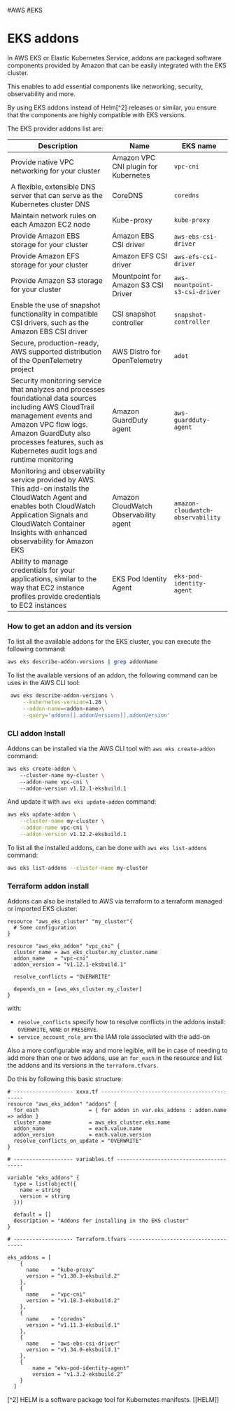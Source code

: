 #AWS #EKS 

# EKS addons

In AWS EKS or Elastic Kubernetes Service, addons are packaged software components provided by Amazon that can be easily integrated with the EKS cluster. 

This enables to add essential components like networking, security, observability and more. 

By using EKS addons instead of Helm[^2] releases or similar, you ensure that the components are highly compatible with EKS versions. 

The EKS provider addons list are: 

| Description                                                                                                                                                                                                                                           | Name                                  | EKS name                          |
| ----------------------------------------------------------------------------------------------------------------------------------------------------------------------------------------------------------------------------------------------------- | ------------------------------------- | --------------------------------- |
| Provide native VPC networking for your cluster                                                                                                                                                                                                        | Amazon VPC CNI plugin for Kubernetes  | `vpc-cni`                         |
| A flexible, extensible DNS server that can serve as the Kubernetes cluster DNS                                                                                                                                                                        | CoreDNS                               | `coredns`                         |
| Maintain network rules on each Amazon EC2 node                                                                                                                                                                                                        | Kube-proxy                            | `kube-proxy`                      |
| Provide Amazon EBS storage for your cluster                                                                                                                                                                                                           | Amazon EBS CSI driver                 | `aws-ebs-csi-driver`              |
| Provide Amazon EFS storage for your cluster                                                                                                                                                                                                           | Amazon EFS CSI driver                 | `aws-efs-csi-driver`              |
| Provide Amazon S3 storage for your cluster                                                                                                                                                                                                            | Mountpoint for Amazon S3 CSI Driver   | `aws-mountpoint-s3-csi-driver`    |
| Enable the use of snapshot functionality in compatible CSI drivers, such as the Amazon EBS CSI driver                                                                                                                                                 | CSI snapshot controller               | `snapshot-controller`             |
| Secure, production-ready, AWS supported distribution of the OpenTelemetry project                                                                                                                                                                     | AWS Distro for OpenTelemetry          | `adot`                            |
| Security monitoring service that analyzes and processes foundational data sources including AWS CloudTrail management events and Amazon VPC flow logs. Amazon GuardDuty also processes features, such as Kubernetes audit logs and runtime monitoring | Amazon GuardDuty agent                | `aws-guardduty-agent`             |
| Monitoring and observability service provided by AWS. This add-on installs the CloudWatch Agent and enables both CloudWatch Application Signals and CloudWatch Container Insights with enhanced observability for Amazon EKS                          | Amazon CloudWatch Observability agent | `amazon-cloudwatch-observability` |
| Ability to manage credentials for your applications, similar to the way that EC2 instance profiles provide credentials to EC2 instances                                                                                                               | EKS Pod Identity Agent                | `eks-pod-identity-agent`          |

### How to get an addon and its version 

To list all the available addons for the EKS cluster, you can execute the following command: 
```zsh
aws eks describe-addon-versions | grep addonName
```

To list the available versions of an addon, the following command can be uses in the AWS CLI tool: 

```bash
 aws eks describe-addon-versions \
	 --kubernetes-version=1.26 \
	 --addon-name=<addon-name>\
	 --query='addons[].addonVersions[].addonVersion'
```

### CLI addon Install

Addons can be installed via the AWS CLI tool with `aws eks create-addon` command: 

```bash
aws eks create-addon \ 
	--cluster-name my-cluster \ 
	--addon-name vpc-cni \ 
	--addon-version v1.12.1-eksbuild.1
```

And update it with `aws eks update-addon` command: 

```bash
aws eks update-addon \
    --cluster-name my-cluster \
    --addon-name vpc-cni \
    --addon-version v1.12.2-eksbuild.1
```

To list all the installed addons, can be done with `aws eks list-addons` command: 

```bash
aws eks list-addons --cluster-name my-cluster
```
### Terraform addon install

Addons can also be installed to AWS via terraform to a terraform managed or imported EKS cluster: 

```hcl
resource "aws_eks_cluster" "my_cluster"{
  # Some configuration
}

resource "aws_eks_addon" "vpc_cni" {
  cluster_name = aws_eks_cluster.my_cluster.name
  addon_name   = "vpc-cni"
  addon_version = "v1.12.1-eksbuild.1"

  resolve_conflicts = "OVERWRITE"

  depends_on = [aws_eks_cluster.my_cluster]
}
```

with: 

* `resolve_conflicts` specify how to resolve conflicts in the addons install: `OVERWRITE`, `NONE` or `PRESERVE`. 
* `service_account_role_arn` the IAM role associated with the add-on

Also a more configurable way and more legible, will be in case of needing to add more than one or two addons, use an `for_each` in the resource and list the addons and its versions in the `terraform.tfvars`. 

Do this by following this basic structure: 

```hcl
# ------------------- xxxx.tf ---------------------------------------------
resource "aws_eks_addon" "addons" {
  for_each                = { for addon in var.eks_addons : addon.name => addon }
  cluster_name            = aws_eks_cluster.eks.name
  addon_name              = each.value.name
  addon_version           = each.value.version
  resolve_conflicts_on_update = "OVERWRITE"
}

# ------------------- variables.tf ----------------------------------------

variable "eks_addons" {
  type = list(object({
    name = string
    version = string
  }))

  default = [] 
  description = "Addons for installing in the EKS cluster"
}

# ------------------- Terraform.tfvars ------------------------------------

eks_addons = [
    {
      name    = "kube-proxy"
      version = "v1.30.3-eksbuild.2"
    },
    {
      name    = "vpc-cni"
      version = "v1.18.3-eksbuild.2"
    },
    {
      name    = "coredns"
      version = "v1.11.3-eksbuild.1"
    },
    {
      name    = "aws-ebs-csi-driver"
      version = "v1.34.0-eksbuild.1"
    },
    {
        name = "eks-pod-identity-agent"
        version = "v1.3.2-eksbuild.2"
    }
  ]
```



[^2] HELM is a software package tool for Kubernetes manifests. [[HELM]]